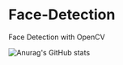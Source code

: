 # Face-Detection
Face Detection with OpenCV



![Anurag's GitHub stats](https://github-readme-stats.vercel.app/api?username=agurani&show_icons=true&theme=radical)
